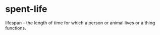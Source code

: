 # spent-life
lifespan -  the length of time for which a person or animal lives or a thing functions.
